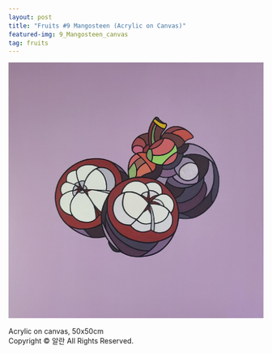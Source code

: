 ```yaml
---
layout: post
title: "Fruits #9 Mangosteen (Acrylic on Canvas)"
featured-img: 9_Mangosteen_canvas
tag: fruits
---
```


![](/assets/img/posts/9_Mangosteen_canvas.jpg)

Acrylic on canvas, 50x50cm  
Copyright © 알란 All Rights Reserved.
